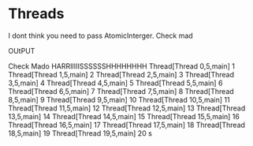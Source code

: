 # Threads
I dont think you need to pass AtomicInterger. Check mad


OUtPUT



Check Mado HARRIIIIISSSSSSHHHHHHHH
Thread[Thread 0,5,main]  1
Thread[Thread 1,5,main]  2
Thread[Thread 2,5,main]  3
Thread[Thread 3,5,main]  4
Thread[Thread 4,5,main]  5
Thread[Thread 5,5,main]  6
Thread[Thread 6,5,main]  7
Thread[Thread 7,5,main]  8
Thread[Thread 8,5,main]  9
Thread[Thread 9,5,main]  10
Thread[Thread 10,5,main]  11
Thread[Thread 11,5,main]  12
Thread[Thread 12,5,main]  13
Thread[Thread 13,5,main]  14
Thread[Thread 14,5,main]  15
Thread[Thread 15,5,main]  16
Thread[Thread 16,5,main]  17
Thread[Thread 17,5,main]  18
Thread[Thread 18,5,main]  19
Thread[Thread 19,5,main]  20
s
